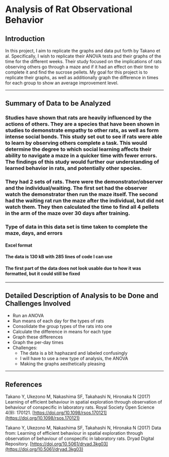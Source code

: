 ﻿# Analysis of Rat Observational Behavior 

## Introduction

In this project, I aim to replicate the graphs and data put forth by Takano et al. Specifically, I wish to replicate their ANOVA tests and their graphs of the time for the different weeks. Their study focused on the implications of rats observing others go through a maze and if it had an effect on their time to complete it and find the sucrose pellets. My goal for this project is to replicate their graphs, as well as additionally graph the difference in times for each group to show an average improvement level.


<hr>

## Summary of Data to be Analyzed


### Studies have shown that rats are heavily influenced by the actions of others. They are a species that have been shown in studies to demonstrate empathy to other rats, as well as form intense social bonds. This study set out to see if rats were able to learn by observing others complete a task. This would determine the degree to which social learning affects their ability to navigate a maze in a quicker time with fewer errors. The findings of this study would further our understanding of learned behavior in rats, and potentially other species.

### They had 2 sets of rats. There were the demonstrator/observer and the individual/waiting. The first set had the observer watch the demonstrator then run the maze itself. The second had the waiting rat run the maze after the individual, but did not watch them. They then calculated the time to find all 4 pellets in the arm of the maze over 30 days after training.

### Type of data in this data set is time taken to complete the maze, days, and errors

#### Excel format

#### The data is 130 kB with 285 lines of code I can use

#### The first part of the data does not look usable due to how it was formatted, but it could still be fixed

<hr>

## Detailed Description of Analysis to be Done and Challenges Involved

* Run an ANOVA
* Run means of each day for the types of rats
* Consolidate the group types of the rats into one
* Calculate the difference in means for each type
* Graph these differences
* Graph the per-day times
* Challenges:
  * The data is a bit haphazard and labeled confusingly
  * I will have to use a new type of analysis, the ANOVA
  * Making the graphs aesthetically pleasing


<hr>

## References 

Takano Y, Ukezono M, Nakashima SF, Takahashi N, Hironaka N (2017) Learning of efficient behaviour in spatial exploration through observation of behaviour of conspecific in laboratory rats. Royal Society Open Science 4(9): 170121. [https://doi.org/10.1098/rsos.170121](https://doi.org/10.1098/rsos.170121)

Takano Y, Ukezono M, Nakashima SF, Takahashi N, Hironaka N (2017) Data from: Learning of efficient behaviour in spatial exploration through observation of behaviour of conspecific in laboratory rats. Dryad Digital Repository. [https://doi.org/10.5061/dryad.3kg03](https://doi.org/10.5061/dryad.3kg03)
